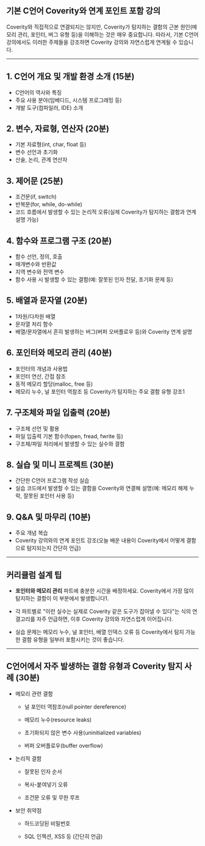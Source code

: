 ## 기본 C언어 Coverity와 연계 포인트 포함 강의

Coverity와 직접적으로 연결되지는 않지만, Coverity가 탐지하는 결함의 근본 원인(메모리 관리, 포인터, 버그 유형 등)을 이해하는 것은 매우 중요합니다. 따라서, 기본 C언어 강의에서도 이러한 주제들을 강조하면 Coverity 강의와 자연스럽게 연계될 수 있습니다.

---

## 1. C언어 개요 및 개발 환경 소개 (15분)

- C언어의 역사와 특징
- 주요 사용 분야(임베디드, 시스템 프로그래밍 등)
- 개발 도구(컴파일러, IDE) 소개
    

## 2. 변수, 자료형, 연산자 (20분)

- 기본 자료형(int, char, float 등)
- 변수 선언과 초기화
- 산술, 논리, 관계 연산자
    

## 3. 제어문 (25분)

- 조건문(if, switch)
- 반복문(for, while, do-while)
- 코드 흐름에서 발생할 수 있는 논리적 오류(실제 Coverity가 탐지하는 결함과 연계 설명 가능)
    

## 4. 함수와 프로그램 구조 (20분)

- 함수 선언, 정의, 호출
- 매개변수와 반환값
- 지역 변수와 전역 변수
- 함수 사용 시 발생할 수 있는 결함(예: 잘못된 인자 전달, 초기화 문제 등)
    

## 5. 배열과 문자열 (20분)

- 1차원/다차원 배열
- 문자열 처리 함수
- 배열/문자열에서 흔히 발생하는 버그(버퍼 오버플로우 등)와 Coverity 연계 설명
    

## 6. 포인터와 메모리 관리 (40분)

- 포인터의 개념과 사용법
- 포인터 연산, 간접 참조
- 동적 메모리 할당(malloc, free 등)
- 메모리 누수, 널 포인터 역참조 등 Coverity가 탐지하는 주요 결함 유형 강조1
    

## 7. 구조체와 파일 입출력 (20분)

- 구조체 선언 및 활용
- 파일 입출력 기본 함수(fopen, fread, fwrite 등)
- 구조체/파일 처리에서 발생할 수 있는 실수와 결함
    

## 8. 실습 및 미니 프로젝트 (30분)

- 간단한 C언어 프로그램 작성 실습
- 실습 코드에서 발생할 수 있는 결함을 Coverity와 연결해 설명(예: 메모리 해제 누락, 잘못된 포인터 사용 등)
    

## 9. Q&A 및 마무리 (10분)

- 주요 개념 복습
- Coverity 강의와의 연계 포인트 강조(오늘 배운 내용이 Coverity에서 어떻게 결함으로 탐지되는지 간단히 언급)
    

---

## 커리큘럼 설계 팁

- **포인터와 메모리 관리** 파트에 충분한 시간을 배정하세요. Coverity에서 가장 많이 탐지하는 결함이 이 부분에서 발생합니다1.
    
- 각 파트별로 "이런 실수는 실제로 Coverity 같은 도구가 잡아낼 수 있다"는 식의 연결고리를 자주 언급하면, 이후 Coverity 강의와 자연스럽게 이어집니다.
    
- 실습 문제는 메모리 누수, 널 포인터, 배열 인덱스 오류 등 Coverity에서 탐지 가능한 결함 유형을 일부러 포함시키는 것이 좋습니다.
    

---

## C언어에서 자주 발생하는 결함 유형과 Coverity 탐지 사례 (30분)

- 메모리 관련 결함
    
    - 널 포인터 역참조(null pointer dereference)
        
    - 메모리 누수(resource leaks)
        
    - 초기화되지 않은 변수 사용(uninitialized variables)
        
    - 버퍼 오버플로우(buffer overflow)
        
- 논리적 결함
    
    - 잘못된 인자 순서
        
    - 복사-붙여넣기 오류
        
    - 조건문 오류 및 무한 루프
        
- 보안 취약점
    
    - 하드코딩된 비밀번호
        
    - SQL 인젝션, XSS 등 (간단히 언급)